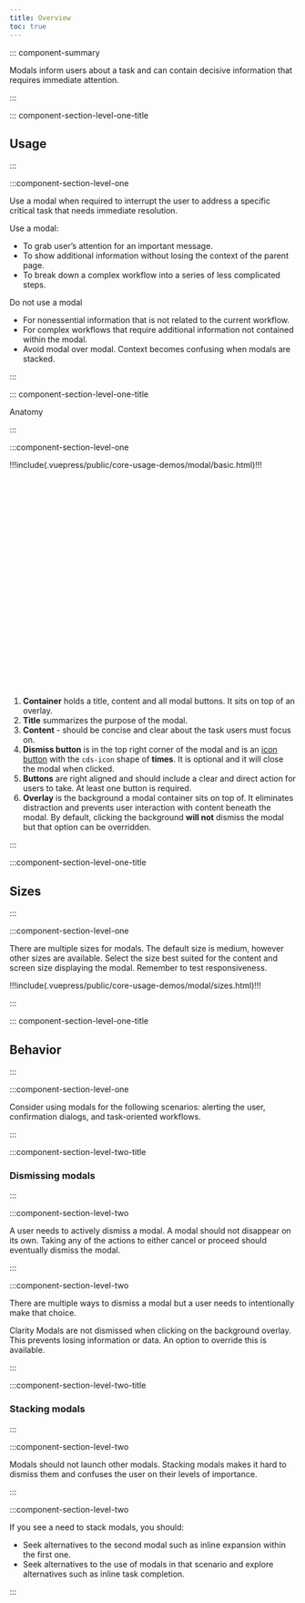 ```yaml
---
title: Overview
toc: true
---
```


::: component-summary

Modals inform users about a task and can contain decisive information that requires immediate attention.

:::

::: component-section-level-one-title

## Usage

:::

:::component-section-level-one

Use a modal when required to interrupt the user to address a specific critical task that needs immediate resolution.

Use a modal:

- To grab user’s attention for an important message.
- To show additional information without losing the context of the parent page.
- To break down a complex workflow into a series of less complicated steps.

Do not use a modal

- For nonessential information that is not related to the current workflow.
- For complex workflows that require additional information not contained within the modal.
- Avoid modal over modal. Context becomes confusing when modals are stacked.

:::

::: component-section-level-one-title

Anatomy

:::

:::component-section-level-one

<TourModal />

<DocInset style="display: contents">
<div style="position: relative; height: 400px">
!!!include(.vuepress/public/core-usage-demos/modal/basic.html)!!!
</div>
</DocInset>

1. **Container** holds a title, content and all modal buttons. It sits on top of an overlay.
2. **Title** summarizes the purpose of the modal.
3. **Content** - should be concise and clear about the task users must focus on.
4. **Dismiss button** is in the top right corner of the modal and is an [icon button](/web-components/icon-button/) with the `cds-icon` shape of **times**. It is optional and it will close the modal when clicked.
5. **Buttons** are right aligned and should include a clear and direct action for users to take. At least one button is required.
6. **Overlay** is the background a modal container sits on top of. It eliminates distraction and prevents user interaction with content beneath the modal. By default, clicking the background **will not** dismiss the modal but that option can be overridden.

:::

:::component-section-level-one-title

## Sizes

:::

:::component-section-level-one

There are multiple sizes for modals. The default size is medium, however other sizes are available. Select the size best suited for the content and screen size displaying the modal. Remember to test responsiveness.

<div>
!!!include(.vuepress/public/core-usage-demos/modal/sizes.html)!!!
</div>

:::

::: component-section-level-one-title

## Behavior

:::

:::component-section-level-one

Consider using modals for the following scenarios: alerting the user, confirmation dialogs, and task-oriented workflows.

:::

:::component-section-level-two-title

### Dismissing modals

:::

:::component-section-level-two

A user needs to actively dismiss a modal. A modal should not disappear on its own. Taking any of the actions to either cancel or proceed should eventually dismiss the modal.

:::

:::component-section-level-two

<div cds-layout="horizontal gap:sm align:fill">
<div cds-layout="vertical align:vertical-center">
<p>There are multiple ways to dismiss a modal but a user needs to intentionally make that choice.</p>

<p>Clarity Modals are not dismissed when clicking on the background overlay. This prevents losing information or data. An option to override this is available.</p>
</div>
<div>
<ClrImage title="Image that shows multiple ways to dismiss a modal." src="/images/components/modal/dismissing.png" />
</div>
</div>
:::

:::component-section-level-two-title

### Stacking modals

:::

:::component-section-level-two

Modals should not launch other modals. Stacking modals makes it hard to dismiss them and confuses the user on their levels of importance.

:::

:::component-section-level-two

<div cds-layout="horizontal gap:sm align:fill">
<div cds-layout="vertical align:vertical-center">
<p>If you see a need to stack modals, you should:</p>
<ul>
<li>Seek alternatives to the second modal such as inline expansion within the first one.</li>
<li>Seek alternatives to the use of modals in that scenario and explore alternatives such as inline task completion.</li>
</ul>
</div>
<div>
<ClrImage title="Image that shows multiple modals stacked on top of each other as an example for what not to do." src="/images/components/modal/stacking.png" />
</div>
</div>
:::
